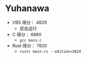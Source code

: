 # Yuhanawa

- VBS 得分： 4829
  - 双击运行
- C 得分： 6960
  - `gcc main.c`
- Rust 得分： 7820
  - `rustc main.rs --edition=2024`
